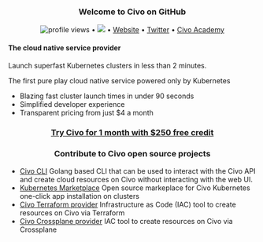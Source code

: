 <h3 align="center">
Welcome to Civo on GitHub</h3> 
<p align="center">
  <img src="https://komarev.com/ghpvc/?username=civo" alt="profile views" background-color:"green"> •  
  <a href="https://twitter.com/intent/follow?screen_name=CivoCloud&tw_p=followbutton"><img src="https://img.shields.io/twitter/follow/CivoCloud?label=%40CivoCloud&style=social"></a>  •
  <a href="https://www.civo.com">Website</a> •
  <a href="https://twitter.com/intent/follow?screen_name=CivoCloud&tw_p=followbutton">Twitter</a> •
  <a href="https://www.civo.com/academy">Civo Academy</a>
</p>

<h4 > The cloud native service provider </h4>
<p>
Launch superfast Kubernetes clusters in less than 2 minutes.

The first pure play cloud native service powered only by Kubernetes

- Blazing fast cluster launch times in under 90 seconds
- Simplified developer experience
- Transparent pricing from just $4 a month
</p>

<h3 align="center"><a href="https://dashboard.civo.com/signup"> Try Civo for 1 month with $250 free credit </a></h3>
<h3 align="center">Contribute to Civo open source projects</h3>
<p align="center">

- <a href="https://github.com/civo/cli">Civo CLI</a> Golang based CLI that can be used to interact with the Civo API and create cloud resources on Civo without interacting with the web UI.
- <a href="https://github.com/civo/kubernetes-marketplace">Kubernetes Marketplace</a> Open source markeplace for Civo Kubernetes one-click app installation on clusters
- <a href="https://github.com/civo/terraform-provider-civo">Civo Terraform provider</a> Infrastructure as Code (IAC) tool to create resources on Civo via Terraform
- <a href="https://github.com/crossplane-contrib/provider-civo">Civo Crossplane provider</a> IAC tool to create resources on Civo via Crossplane
</p>
